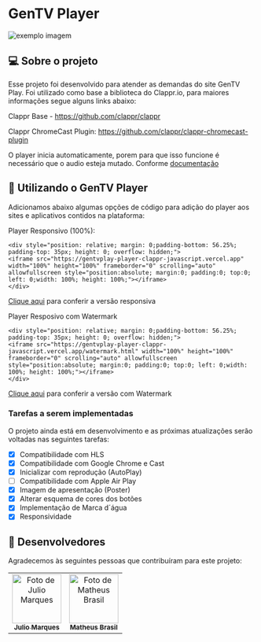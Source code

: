 #  GenTV Player
<img src="https://i.ibb.co/MnqJSrx/previewgentv.png" alt="exemplo imagem">

##  💻 Sobre o projeto
Esse projeto foi desenvolvido para atender as demandas do site GenTV Play. Foi utilizado como base a biblioteca do Clappr.io, para maiores informações segue alguns links abaixo:

Clappr Base - https://github.com/clappr/clappr

Clappr ChromeCast Plugin: https://github.com/clappr/clappr-chromecast-plugin

O player inicia automaticamente, porem para que isso funcione é necessário que o audio esteja mutado. Conforme [documentação](https://goo.gl/xX8pDD)

##  🚀 Utilizando o GenTV Player
Adicionamos abaixo algumas opções de código para adição do player aos sites e aplicativos contidos na plataforma:

Player Responsivo (100%):
```
<div style="position: relative; margin: 0;padding-bottom: 56.25%; padding-top: 35px; height: 0; overflow: hidden;">
<iframe src="https://gentvplay-player-clappr-javascript.vercel.app" width="100%" height="100%" frameborder="0" scrolling="auto" allowfullscreen style="position:absolute; margin:0; padding:0; top:0; left: 0;width: 100%; height: 100%;"></iframe>
</div>                    
```
[Clique aqui](https://gentvplay-player-clappr-javascript.vercel.app) para conferir a versão responsiva

Player Resposivo com Watermark
```
<div style="position: relative; margin: 0;padding-bottom: 56.25%; padding-top: 35px; height: 0; overflow: hidden;">
<iframe src="https://gentvplay-player-clappr-javascript.vercel.app/watermark.html" width="100%" height="100%" frameborder="0" scrolling="auto" allowfullscreen style="position:absolute; margin:0; padding:0; top:0; left: 0;width: 100%; height: 100%;"></iframe>
</div> 
```
[Clique aqui](https://gentvplay-player-clappr-javascript.vercel.app/watermark.html) para conferir a versão com Watermark

###  Tarefas a serem implementadas
O projeto ainda está em desenvolvimento e as próximas atualizações serão voltadas nas seguintes tarefas:
- [x] Compatibilidade com HLS
- [x] Compatibilidade com Google Chrome e Cast
- [x] Inicializar com reprodução (AutoPlay)
- [ ] Compatibilidade com Apple Air Play
- [x] Imagem de apresentação (Poster)
- [x] Alterar esquema de cores dos botões
- [x] Implementação de Marca d´água
- [x] Responsividade

##  🤝 Desenvolvedores
Agradecemos às seguintes pessoas que contribuíram para este projeto:
<table>
  <tr>
    <td align="center">
      <a href="#">
        <img src="https://avatars3.githubusercontent.com/u/31936044" width="100px;" alt="Foto de Julio Marques"/><br>
        <sub>
          <b>Julio Marques</b>
        </sub>
      </a>
    </td>
    <td align="center">
      <a href="#">
        <img src="https://avatars3.githubusercontent.com/u/31936044" width="100px;" alt="Foto de Matheus Brasil"/><br>
        <sub>
          <b>Matheus Brasil</b>
        </sub>
      </a>
    </td>

  </tr>
</table>
